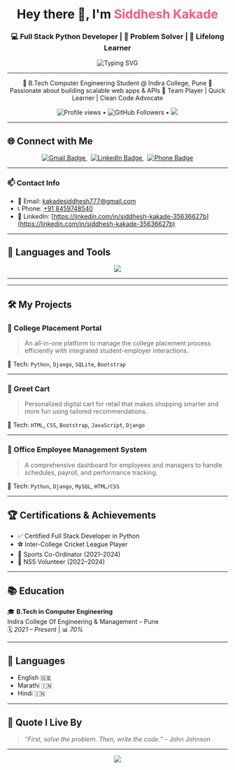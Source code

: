 <!-- README.md -->

<h1 align="center">Hey there 👋, I'm <span style="color:#F75C7E">Siddhesh Kakade</span></h1>
<h3 align="center">💻 Full Stack Python Developer | 🧠 Problem Solver | 🎯 Lifelong Learner</h3>

<p align="center">
  <img src="https://readme-typing-svg.herokuapp.com?font=Fira+Code&duration=3000&pause=1000&color=F75C7E&center=true&vCenter=true&width=600&lines=Full+Stack+Developer+%7C+Python+%2B+Django;RESTful+APIs+%7C+SQL+%2F+SQLite+%2F+MySQL;Frontend+with+HTML+%2F+CSS+%2F+Bootstrap;Clean+UI+Design+%2B+Interactive+UX;Let's+Build+Impactful+Software+Together!+🚀" alt="Typing SVG" />
</p>

---

<p align="center">
  🔹 B.Tech Computer Engineering Student @ Indira College, Pune  
  🔹 Passionate about building scalable web apps & APIs  
  🔹 Team Player | Quick Learner | Clean Code Advocate  
</p>

<p align="center">
  <img src="https://komarev.com/ghpvc/?username=siddheshkakade&style=flat-square&color=blue" alt="Profile views" /> • 
  <img src="https://img.shields.io/github/followers/siddheshkakade?label=Followers&style=flat-square" alt="GitHub Followers" /> • 
  <a href="mailto:kakadesiddhesh777@gmail.com"><img src="https://img.shields.io/badge/Email-kakadesiddhesh777@gmail.com-red?style=flat-square&logo=gmail&logoColor=white" /></a>
</p>

---

## 🌐 Connect with Me

<p align="center">
  <a href="mailto:kakadesiddhesh777@gmail.com" title="Email">
    <img src="https://img.shields.io/badge/Gmail-D14836?style=for-the-badge&logo=gmail&logoColor=white" alt="Gmail Badge" />
  </a>
  &nbsp;
  <a href="https://linkedin.com/in/siddhesh-kakade-35636627b" title="LinkedIn Profile">
    <img src="https://img.shields.io/badge/LinkedIn-0A66C2?style=for-the-badge&logo=linkedin&logoColor=white" alt="LinkedIn Badge" />
  </a>
  &nbsp;
  <a href="tel:+918459748540" title="Call Me">
    <img src="https://img.shields.io/badge/Call-Now-brightgreen?style=for-the-badge&logo=phone&logoColor=white" alt="Phone Badge" />
  </a>
</p>

---

### 📫 Contact Info

- 📧 Email: [kakadesiddhesh777@gmail.com](mailto:kakadesiddhesh777@gmail.com)  
- 📞 Phone: [+91 8459748540](tel:+918459748540)  
- 🔗 LinkedIn: [https://linkedin.com/in/siddhesh-kakade-35636627b](https://linkedin.com/in/siddhesh-kakade-35636627b)


---

## 🧰 Languages and Tools

<p align="center">
  <img src="https://skillicons.dev/icons?i=python,django,html,css,bootstrap,mysql,sqlite,linux,git" />
</p>

---


---

## 🛠️ My Projects

### 📌 College Placement Portal
> An all-in-one platform to manage the college placement process efficiently with integrated student-employer interactions.

🔧 Tech: `Python`, `Django`, `SQLite`, `Bootstrap`

---

### 📌 Greet Cart
> Personalized digital cart for retail that makes shopping smarter and more fun using tailored recommendations.

🔧 Tech: `HTML`, `CSS`, `Bootstrap`, `JavaScript`, `Django`

---

### 📌 Office Employee Management System
> A comprehensive dashboard for employees and managers to handle schedules, payroll, and performance tracking.

🔧 Tech: `Python`, `Django`, `MySQL`, `HTML/CSS`

---

## 🏆 Certifications & Achievements

- ✅ Certified Full Stack Developer in Python
- ⚽ Inter-College Cricket League Player
- 🎯 Sports Co-Ordinator (2021–2024)
- 🤝 NSS Volunteer (2022–2024)

---

## 📚 Education

🎓 **B.Tech in Computer Engineering**  
Indira College Of Engineering & Management – Pune  
🗓️ *2021 – Present* | 📊 *70%*

---

## 💬 Languages

- English 🇬🇧
- Marathi 🇮🇳
- Hindi 🇮🇳

---

## 📌 Quote I Live By

> *“First, solve the problem. Then, write the code.”* – John Johnson

---

<p align="center">
  <img src="https://capsule-render.vercel.app/api?type=waving&color=gradient&height=150&section=footer"/>
</p>
